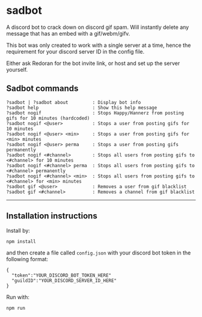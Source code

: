 # sadbot

A discord bot to crack down on discord gif spam. Will instantly delete any message that has an embed with a gif/webm/gifv.

This bot was only created to work with a single server at a time, hence the requirement for your discord server ID in the config file.

Either ask Redoran for the bot invite link, or host and set up the server yourself.

## Sadbot commands

    ?sadbot | ?sadbot about         : Display bot info
    ?sadbot help                    : Show this help message
    ?sadbot nogif                   : Stops Happy/Hannerz from posting gifs for 10 minutes (hardcoded)
    ?sadbot nogif <@user>           : Stops a user from posting gifs for 10 minutes
    ?sadbot nogif <@user> <min>     : Stops a user from posting gifs for <min> minutes
    ?sadbot nogif <@user> perma     : Stops a user from posting gifs permanently
    ?sadbot nogif <#channel>        : Stops all users from posting gifs to <#channel> for 10 minutes
    ?sadbot nogif <#channel> perma  : Stops all users from posting gifs to <#channel> permanently
    ?sadbot nogif <#channel> <min>  : Stops all users from posting gifs to <#channel> for <min> minutes
    ?sadbot gif <@user>             : Removes a user from gif blacklist
    ?sadbot gif <#channel>          : Removes a channel from gif blacklist

----

## Installation instructions

Install by:

    npm install

and then create a file called `config.json` with your discord bot token in the following format:

    {
      "token":"YOUR_DISCORD_BOT_TOKEN_HERE"
      "guildID":"YOUR_DISCORD_SERVER_ID_HERE"
    }


Run with:

    npm run
    

